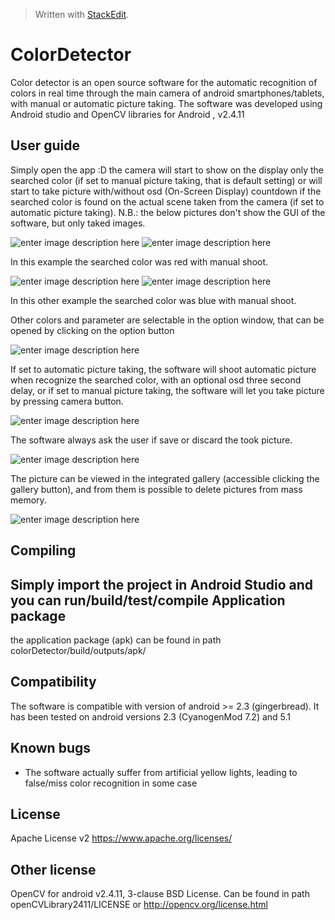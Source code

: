 > Written with [StackEdit](https://stackedit.io/).

ColorDetector
===================
Color detector is an open source software for the automatic recognition of colors in real time through the main camera of android smartphones/tablets, with manual or automatic picture taking.
The software was developed using Android studio and OpenCV libraries for Android , v2.4.11

User guide
-------------
Simply open the app :D the camera will start to show on the display only the searched color (if set to manual picture taking, that is default setting) or will start to take picture with/without osd (On-Screen Display) countdown if the searched color is found on the actual scene taken from the camera (if set to automatic picture taking).
N.B.: the below pictures don't show the GUI of the software, but only taked images. 

![enter image description here](https://lh3.googleusercontent.com/-pEPHh-bYxBg/Vm1pxKkXZFI/AAAAAAAAJeE/o3tqNRgss98/s240/01_mask_40.jpg "01_mask_40.jpg") ![enter image description here](https://lh3.googleusercontent.com/-Ua8SIHfGR08/Vm1p5gLyMCI/AAAAAAAAJeQ/2PBmsQUIhnc/s240/01_img_40.jpg "01_img_40.jpg")

In this example the searched color was red with manual shoot.

![enter image description here](https://lh3.googleusercontent.com/-YKYNYzPjPrg/Vm1rJgZqiLI/AAAAAAAAJe8/r-oRgB7iGDg/s240/02_mask.jpg "02_mask.jpg") ![enter image description here](https://lh3.googleusercontent.com/UKlizi06u7uJ_jiAr_GwmOBpABfOlzN1qkVQPRo8j2NmWCaBuPihIbrtfiJSAJuiBur4=s240 "02_img.jpg")

In this other example the searched color was blue with manual shoot.

Other colors and parameter are selectable in the option window, that can be opened by clicking on the option button

![enter image description here](https://lh3.googleusercontent.com/-2m7UBkjzJmY/Vm1qVYJyUNI/AAAAAAAAJec/VJnGjQsnnnY/s350/Screenshot_option.png "Screenshot_option.png")

If set to automatic picture taking, the software will shoot automatic picture when recognize the searched color, with an optional osd three second delay, or if set to manual picture taking, the software will let you take picture by pressing camera button.

![enter image description here](https://lh3.googleusercontent.com/-akk8a8mXkUc/Vm1rlVcCe7I/AAAAAAAAJfM/9mYnTbEwqWU/s300/Screenshot_osd.png "Screenshot_osd.png")

The software always ask the user if save or discard the took picture.

![enter image description here](https://lh3.googleusercontent.com/-3ouV2IaQ7Nc/Vm1s39AcTHI/AAAAAAAAJfw/xwQpSYi5E3Y/s350/Screenshot_save.png "Screenshot_save.png")

The picture can be viewed in the integrated gallery (accessible clicking the gallery button), and from them is possible to delete pictures from mass memory.

![enter image description here](https://lh3.googleusercontent.com/-8k7sXc5K6Jw/Vm1r2y7B15I/AAAAAAAAJfc/0LUsY_zc8eQ/s350/Screenshot_gallery.png "Screenshot_gallery.png")

Compiling
---------
Simply import the project in Android Studio and you can run/build/test/compile
Application package
---
the application package (apk) can be found in path colorDetector/build/outputs/apk/

Compatibility
-------------
The software is compatible with version of android >= 2.3 (gingerbread).
It has been tested on android versions 2.3 (CyanogenMod 7.2) and 5.1

Known bugs
---------

 - The software actually suffer from artificial yellow lights, leading to false/miss color recognition in some case

License
-------
Apache License v2 https://www.apache.org/licenses/

Other license
---------------

OpenCV for android v2.4.11, 3-clause BSD License. Can be found in path openCVLibrary2411/LICENSE or http://opencv.org/license.html


